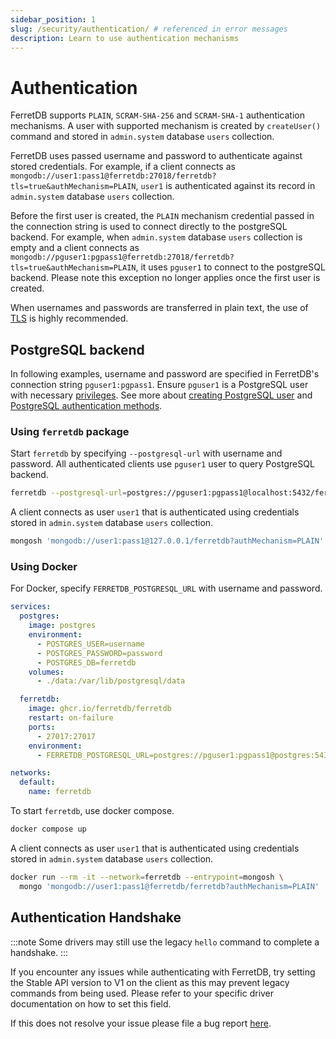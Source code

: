 ```yaml
---
sidebar_position: 1
slug: /security/authentication/ # referenced in error messages
description: Learn to use authentication mechanisms
---
```


# Authentication

FerretDB supports `PLAIN`, `SCRAM-SHA-256` and `SCRAM-SHA-1` authentication mechanisms.
A user with supported mechanism is created by `createUser()` command and stored in `admin.system` database `users` collection.

FerretDB uses passed username and password to authenticate against stored credentials.
For example, if a client connects as `mongodb://user1:pass1@ferretdb:27018/ferretdb?tls=true&authMechanism=PLAIN`,
`user1` is authenticated against its record in `admin.system` database `users` collection.

Before the first user is created, the `PLAIN` mechanism credential passed in the connection string is used to connect directly to the postgreSQL backend.
For example, when `admin.system` database `users` collection is empty and
a client connects as `mongodb://pguser1:pgpass1@ferretdb:27018/ferretdb?tls=true&authMechanism=PLAIN`,
it uses `pguser1` to connect to the postgreSQL backend.
Please note this exception no longer applies once the first user is created.

When usernames and passwords are transferred in plain text,
the use of [TLS](../security/tls-connections.md) is highly recommended.

## PostgreSQL backend

In following examples, username and password are specified in FerretDB's connection string `pguser1:pgpass1`.
Ensure `pguser1` is a PostgreSQL user with necessary
[privileges](https://www.postgresql.org/docs/current/sql-grant.html).
See more about [creating PostgreSQL user](https://www.postgresql.org/docs/current/sql-createuser.html)
and [PostgreSQL authentication methods](https://www.postgresql.org/docs/current/auth-methods.html).

### Using `ferretdb` package

Start `ferretdb` by specifying `--postgresql-url` with username and password.
All authenticated clients use `pguser1` user to query PostgreSQL backend.

```sh
ferretdb --postgresql-url=postgres://pguser1:pgpass1@localhost:5432/ferretdb
```

A client connects as user `user1` that is authenticated using credentials stored in `admin.system` database `users` collection.

```sh
mongosh 'mongodb://user1:pass1@127.0.0.1/ferretdb?authMechanism=PLAIN'
```

### Using Docker

For Docker, specify `FERRETDB_POSTGRESQL_URL` with username and password.

```yaml
services:
  postgres:
    image: postgres
    environment:
      - POSTGRES_USER=username
      - POSTGRES_PASSWORD=password
      - POSTGRES_DB=ferretdb
    volumes:
      - ./data:/var/lib/postgresql/data

  ferretdb:
    image: ghcr.io/ferretdb/ferretdb
    restart: on-failure
    ports:
      - 27017:27017
    environment:
      - FERRETDB_POSTGRESQL_URL=postgres://pguser1:pgpass1@postgres:5432/ferretdb

networks:
  default:
    name: ferretdb
```

To start `ferretdb`, use docker compose.

```sh
docker compose up
```

A client connects as user `user1` that is authenticated using credentials stored in `admin.system` database `users` collection.

```sh
docker run --rm -it --network=ferretdb --entrypoint=mongosh \
  mongo 'mongodb://user1:pass1@ferretdb/ferretdb?authMechanism=PLAIN'
```

## Authentication Handshake

:::note
Some drivers may still use the legacy `hello` command to complete a handshake.
:::

If you encounter any issues while authenticating with FerretDB, try setting the Stable API version to V1 on the client as this may prevent legacy commands from being used.
Please refer to your specific driver documentation on how to set this field.

If this does not resolve your issue please file a bug report [here](https://github.com/FerretDB/FerretDB/issues/new?assignees=ferretdb-bot&labels=code%2Fbug%2Cnot+ready&projects=&template=bug.yml).
